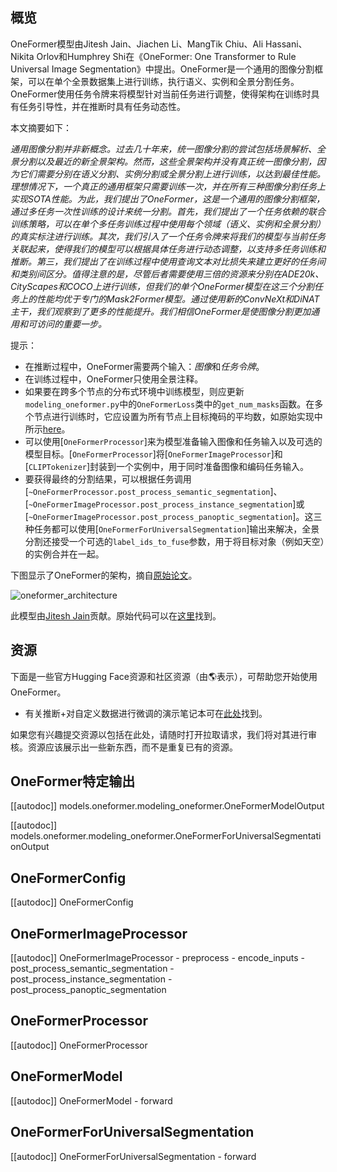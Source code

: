 ## 概览

OneFormer模型由Jitesh Jain、Jiachen Li、MangTik Chiu、Ali Hassani、Nikita Orlov和Humphrey Shi在《OneFormer: One Transformer to Rule Universal Image Segmentation》中提出。OneFormer是一个通用的图像分割框架，可以在单个全景数据集上进行训练，执行语义、实例和全景分割任务。OneFormer使用任务令牌来将模型针对当前任务进行调整，使得架构在训练时具有任务引导性，并在推断时具有任务动态性。

本文摘要如下：

*通用图像分割并非新概念。过去几十年来，统一图像分割的尝试包括场景解析、全景分割以及最近的新全景架构。然而，这些全景架构并没有真正统一图像分割，因为它们需要分别在语义分割、实例分割或全景分割上进行训练，以达到最佳性能。理想情况下，一个真正的通用框架只需要训练一次，并在所有三种图像分割任务上实现SOTA性能。为此，我们提出了OneFormer，这是一个通用的图像分割框架，通过多任务一次性训练的设计来统一分割。首先，我们提出了一个任务依赖的联合训练策略，可以在单个多任务训练过程中使用每个领域（语义、实例和全景分割）的真实标注进行训练。其次，我们引入了一个任务令牌来将我们的模型与当前任务关联起来，使得我们的模型可以根据具体任务进行动态调整，以支持多任务训练和推断。第三，我们提出了在训练过程中使用查询文本对比损失来建立更好的任务间和类别间区分。值得注意的是，尽管后者需要使用三倍的资源来分别在ADE20k、CityScapes和COCO上进行训练，但我们的单个OneFormer模型在这三个分割任务上的性能均优于专门的Mask2Former模型。通过使用新的ConvNeXt和DiNAT主干，我们观察到了更多的性能提升。我们相信OneFormer是使图像分割更加通用和可访问的重要一步。*

提示：

- 在推断过程中，OneFormer需要两个输入：*图像*和*任务令牌*。
- 在训练过程中，OneFormer只使用全景注释。
- 如果要在跨多个节点的分布式环境中训练模型，则应更新`modeling_oneformer.py`中的`OneFormerLoss`类中的`get_num_masks`函数。在多个节点进行训练时，它应设置为所有节点上目标掩码的平均数，如原始实现中所示[here](https://github.com/SHI-Labs/OneFormer/blob/33ebb56ed34f970a30ae103e786c0cb64c653d9a/oneformer/modeling/criterion.py#L287)。
- 可以使用[`OneFormerProcessor`]来为模型准备输入图像和任务输入以及可选的模型目标。[`OneFormerProcessor`]将[`OneFormerImageProcessor`]和[`CLIPTokenizer`]封装到一个实例中，用于同时准备图像和编码任务输入。
- 要获得最终的分割结果，可以根据任务调用[`~OneFormerProcessor.post_process_semantic_segmentation`]、[`~OneFormerImageProcessor.post_process_instance_segmentation`]或[`~OneFormerImageProcessor.post_process_panoptic_segmentation`]。这三种任务都可以使用[`OneFormerForUniversalSegmentation`]输出来解决，全景分割还接受一个可选的`label_ids_to_fuse`参数，用于将目标对象（例如天空）的实例合并在一起。

下图显示了OneFormer的架构，摘自[原始论文](https://arxiv.org/abs/2211.06220)。

![oneformer_architecture](https://huggingface.co/datasets/huggingface/documentation-images/resolve/main/transformers/model_doc/oneformer_architecture.png)

此模型由[Jitesh Jain](https://huggingface.co/praeclarumjj3)贡献。原始代码可以在[这里](https://github.com/SHI-Labs/OneFormer)找到。

## 资源

下面是一些官方Hugging Face资源和社区资源（由🌎表示），可帮助您开始使用OneFormer。

- 有关推断+对自定义数据进行微调的演示笔记本可在[此处](https://github.com/NielsRogge/Transformers-Tutorials/tree/master/OneFormer)找到。

如果您有兴趣提交资源以包括在此处，请随时打开拉取请求，我们将对其进行审核。资源应该展示出一些新东西，而不是重复已有的资源。

## OneFormer特定输出

[[autodoc]] models.oneformer.modeling_oneformer.OneFormerModelOutput

[[autodoc]] models.oneformer.modeling_oneformer.OneFormerForUniversalSegmentationOutput

## OneFormerConfig

[[autodoc]] OneFormerConfig

## OneFormerImageProcessor

[[autodoc]] OneFormerImageProcessor
    - preprocess
    - encode_inputs
    - post_process_semantic_segmentation
    - post_process_instance_segmentation
    - post_process_panoptic_segmentation

## OneFormerProcessor

[[autodoc]] OneFormerProcessor

## OneFormerModel

[[autodoc]] OneFormerModel
    - forward

## OneFormerForUniversalSegmentation

[[autodoc]] OneFormerForUniversalSegmentation
    - forward